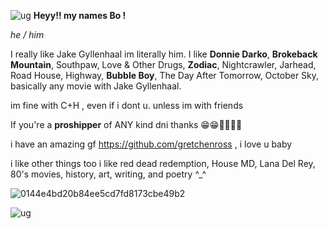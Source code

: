 ![ug](https://files.catbox.moe/6ralv9.png)
**Heyy!! my names Bo !**

*he / him*

I really like Jake Gyllenhaal im literally him. I like **Donnie Darko**, **Brokeback Mountain**, Southpaw, Love & Other Drugs, **Zodiac**, Nightcrawler, Jarhead, Road House, Highway, **Bubble Boy**, The Day After Tomorrow, October Sky, basically any movie with Jake Gyllenhaal.

im fine with C+H , even if i dont u. unless im with friends

If you're a **proshipper** of ANY kind dni thanks 😁😁💖💖💖💖

i have an amazing gf https://github.com/gretchenross , i love u baby

i like other things too i like red dead redemption, House MD, Lana Del Rey, 80's movies, history, art, writing, and poetry ^_^



![0144e4bd20b84ee5cd7fd8173cbe49b2](https://github.com/user-attachments/assets/ef002cca-0dad-4ba8-84da-5e690516f3be)



![ug](https://files.catbox.moe/w9qkji.png)







